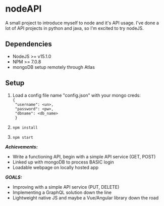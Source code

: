 # nodeAPI #

A small project to introduce myself to node and it's API usage. I've done a lot
of API projects in python and java, so I'm excited to try nodeJS.

## Dependencies ##
- NodeJS  >=  v15.1.0
- NPM     >=  7.0.8
- mongoDB setup remotely through Atlas

## Setup ##
1. Load a config file name "config.json" with your mongo creds:<br>
  `{`<br>`
    "username": <un>,`<br>`
    "password": <pw>,`<br>`
    "dbname": <db_name>`<br>`
  }`

2. `npm install`
3. `npm start`

***Achievements:***
- Write a functioning API, begin with a simple API service (GET, POST)
- Linked up with mongoDB to process BASIC login
- Loadable webpage on locally hosted app

***GOALS:***
- Improving with a simple API service (PUT, DELETE)
- Implementing a GraphQL solution down the line
- Lightweight native JS and maybe a Vue/Angular library down the road
